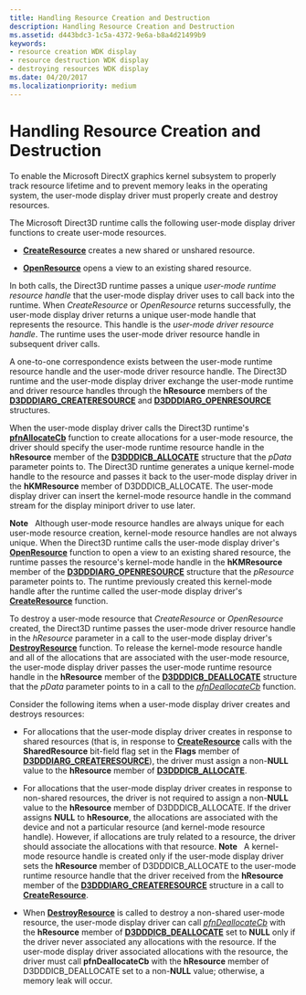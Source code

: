 ```yaml
---
title: Handling Resource Creation and Destruction
description: Handling Resource Creation and Destruction
ms.assetid: d443bdc3-1c5a-4372-9e6a-b8a4d21499b9
keywords:
- resource creation WDK display
- resource destruction WDK display
- destroying resources WDK display
ms.date: 04/20/2017
ms.localizationpriority: medium
---
```


# Handling Resource Creation and Destruction


To enable the Microsoft DirectX graphics kernel subsystem to properly track resource lifetime and to prevent memory leaks in the operating system, the user-mode display driver must properly create and destroy resources.

The Microsoft Direct3D runtime calls the following user-mode display driver functions to create user-mode resources.

-   [**CreateResource**](/windows-hardware/drivers/ddi/d3dumddi/nc-d3dumddi-pfnd3dddi_createresource) creates a new shared or unshared resource.

-   [**OpenResource**](/windows-hardware/drivers/ddi/d3dumddi/nc-d3dumddi-pfnd3dddi_openresource) opens a view to an existing shared resource.

In both calls, the Direct3D runtime passes a unique *user-mode runtime resource handle* that the user-mode display driver uses to call back into the runtime. When *CreateResource* or *OpenResource* returns successfully, the user-mode display driver returns a unique user-mode handle that represents the resource. This handle is the *user-mode driver resource handle*. The runtime uses the user-mode driver resource handle in subsequent driver calls.

A one-to-one correspondence exists between the user-mode runtime resource handle and the user-mode driver resource handle. The Direct3D runtime and the user-mode display driver exchange the user-mode runtime and driver resource handles through the **hResource** members of the [**D3DDDIARG\_CREATERESOURCE**](/windows-hardware/drivers/ddi/d3dukmdt/ns-d3dukmdt-_d3dddiarg_createresource) and [**D3DDDIARG\_OPENRESOURCE**](/windows-hardware/drivers/ddi/d3dumddi/ns-d3dumddi-_d3dddiarg_openresource) structures.

When the user-mode display driver calls the Direct3D runtime's [**pfnAllocateCb**](/windows-hardware/drivers/ddi/d3dumddi/nc-d3dumddi-pfnd3dddi_allocatecb) function to create allocations for a user-mode resource, the driver should specify the user-mode runtime resource handle in the **hResource** member of the [**D3DDDICB\_ALLOCATE**](/windows-hardware/drivers/ddi/d3dumddi/ns-d3dumddi-_d3dddicb_allocate) structure that the *pData* parameter points to. The Direct3D runtime generates a unique kernel-mode handle to the resource and passes it back to the user-mode display driver in the **hKMResource** member of D3DDDICB\_ALLOCATE. The user-mode display driver can insert the kernel-mode resource handle in the command stream for the display miniport driver to use later.

**Note**   Although user-mode resource handles are always unique for each user-mode resource creation, kernel-mode resource handles are not always unique. When the Direct3D runtime calls the user-mode display driver's [**OpenResource**](/windows-hardware/drivers/ddi/d3dumddi/nc-d3dumddi-pfnd3dddi_openresource) function to open a view to an existing shared resource, the runtime passes the resource's kernel-mode handle in the **hKMResource** member of the [**D3DDDIARG\_OPENRESOURCE**](/windows-hardware/drivers/ddi/d3dumddi/ns-d3dumddi-_d3dddiarg_openresource) structure that the *pResource* parameter points to. The runtime previously created this kernel-mode handle after the runtime called the user-mode display driver's [**CreateResource**](/windows-hardware/drivers/ddi/d3dumddi/nc-d3dumddi-pfnd3dddi_createresource) function.

 

To destroy a user-mode resource that *CreateResource* or *OpenResource* created, the Direct3D runtime passes the user-mode driver resource handle in the *hResource* parameter in a call to the user-mode display driver's [**DestroyResource**](/windows-hardware/drivers/ddi/d3dumddi/nc-d3dumddi-pfnd3dddi_destroyresource) function. To release the kernel-mode resource handle and all of the allocations that are associated with the user-mode resource, the user-mode display driver passes the user-mode runtime resource handle in the **hResource** member of the [**D3DDDICB\_DEALLOCATE**](/windows-hardware/drivers/ddi/d3dumddi/ns-d3dumddi-_d3dddicb_deallocate) structure that the *pData* parameter points to in a call to the [*pfnDeallocateCb*](/windows-hardware/drivers/ddi/d3dumddi/nc-d3dumddi-pfnd3dddi_deallocatecb) function.

Consider the following items when a user-mode display driver creates and destroys resources:

-   For allocations that the user-mode display driver creates in response to shared resources (that is, in response to [**CreateResource**](/windows-hardware/drivers/ddi/d3dumddi/nc-d3dumddi-pfnd3dddi_createresource) calls with the **SharedResource** bit-field flag set in the **Flags** member of [**D3DDDIARG\_CREATERESOURCE**](/windows-hardware/drivers/ddi/d3dukmdt/ns-d3dukmdt-_d3dddiarg_createresource)), the driver must assign a non-**NULL** value to the **hResource** member of [**D3DDDICB\_ALLOCATE**](/windows-hardware/drivers/ddi/d3dumddi/ns-d3dumddi-_d3dddicb_allocate).

-   For allocations that the user-mode display driver creates in response to non-shared resources, the driver is not required to assign a non-**NULL** value to the **hResource** member of D3DDDICB\_ALLOCATE. If the driver assigns **NULL** to **hResource**, the allocations are associated with the device and not a particular resource (and kernel-mode resource handle). However, if allocations are truly related to a resource, the driver should associate the allocations with that resource.
    **Note**   A kernel-mode resource handle is created only if the user-mode display driver sets the **hResource** member of D3DDDICB\_ALLOCATE to the user-mode runtime resource handle that the driver received from the **hResource** member of the [**D3DDDIARG\_CREATERESOURCE**](/windows-hardware/drivers/ddi/d3dukmdt/ns-d3dukmdt-_d3dddiarg_createresource) structure in a call to [**CreateResource**](/windows-hardware/drivers/ddi/d3dumddi/nc-d3dumddi-pfnd3dddi_createresource).

     

-   When [**DestroyResource**](/windows-hardware/drivers/ddi/d3dumddi/nc-d3dumddi-pfnd3dddi_destroyresource) is called to destroy a non-shared user-mode resource, the user-mode display driver can call [*pfnDeallocateCb*](/windows-hardware/drivers/ddi/d3dumddi/nc-d3dumddi-pfnd3dddi_deallocatecb) with the **hResource** member of [**D3DDDICB\_DEALLOCATE**](/windows-hardware/drivers/ddi/d3dumddi/ns-d3dumddi-_d3dddicb_deallocate) set to **NULL** only if the driver never associated any allocations with the resource. If the user-mode display driver associated allocations with the resource, the driver must call **pfnDeallocateCb** with the **hResource** member of D3DDDICB\_DEALLOCATE set to a non-**NULL** value; otherwise, a memory leak will occur.

 

